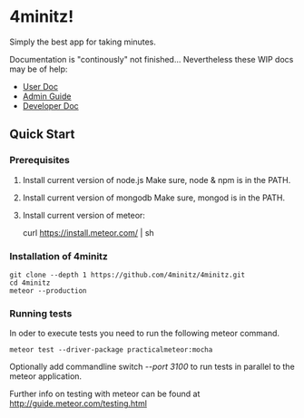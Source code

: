 # 4minitz!

Simply the best app for taking minutes.

Documentation is "continously" not finished... Nevertheless these WIP docs may be of help:

* [User Doc](doc/user/usermanual.md)
* [Admin Guide](doc/admin/adminguide.md)
* [Developer Doc](doc/developer/developermanual.md)

## Quick Start
### Prerequisites
1. Install current version of node.js
   Make sure, node & npm is in the PATH.

1. Install current version of mongodb
   Make sure, mongod is in the PATH.

1. Install current version of meteor:


    curl https://install.meteor.com/ | sh

### Installation of 4minitz    

    git clone --depth 1 https://github.com/4minitz/4minitz.git
    cd 4minitz
    meteor --production

### Running tests

In oder to execute tests you need to run the following meteor command.

    meteor test --driver-package practicalmeteor:mocha

Optionally add commandline switch *--port 3100* to run tests in parallel to the meteor application.

Further info on testing with meteor can be found at http://guide.meteor.com/testing.html
